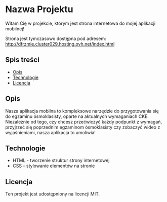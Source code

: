 # Nazwa Projektu

Witam Cię w projekcie, którym jest strona internetowa do mojej aplikacji mobilnej!

Strona jest tymczasowo dostępna pod adresem: http://dfrzmie.cluster029.hosting.ovh.net/index.html

## Spis treści

- [Opis](#opis)
- [Technologie](#technologie)
- [Licencja](#licencja)

## Opis

Nasza aplikacja mobilna to kompleksowe narzędzie do przygotowania się do egzaminu ósmoklasisty, oparte na aktualnych wymaganiach CKE. Niezależnie od tego, czy chcesz przećwiczyć każdy podpunkt z wymagań, przyjrzeć się poprzednim egzaminom ósmoklasisty czy zobaczyć wideo z wyjaśnieniami, nasza aplikacja to umoliwia!

## Technologie

- HTML - tworzenie struktur strony internetowej
- CSS - stylowanie elementów na stronie

## Licencja

Ten projekt jest udostępniony na licencji MIT.
